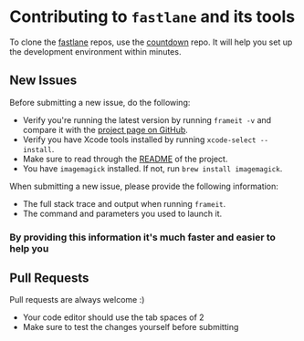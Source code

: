 # Contributing to `fastlane` and its tools

To clone the [fastlane](https://fastlane.tools) repos, use the [countdown](https://github.com/fastlane/countdown) repo. It will help you set up the development environment within minutes.

## New Issues

Before submitting a new issue, do the following:

- Verify you're running the latest version by running `frameit -v` and compare it with the [project page on GitHub](https://github.com/fastlane/frameit).
- Verify you have Xcode tools installed by running `xcode-select --install`.
- Make sure to read through the [README](https://github.com/fastlane/frameit) of the project.
- You have `imagemagick` installed. If not, run `brew install imagemagick`.

When submitting a new issue, please provide the following information:

- The full stack trace and output when running `frameit`.
- The command and parameters you used to launch it.

### By providing this information it's much faster and easier to help you


## Pull Requests

Pull requests are always welcome :) 

- Your code editor should use the tab spaces of 2
- Make sure to test the changes yourself before submitting
